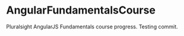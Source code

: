 AngularFundamentalsCourse
=========================
Pluralsight AngularJS Fundamentals course progress. Testing commit.
